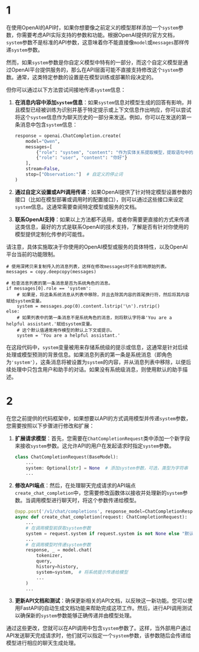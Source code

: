 # 1 
在使用OpenAI的API时，如果你想要像之前定义的模型那样添加一个`system`参数，你需要考虑API实际支持的参数和功能。根据OpenAI提供的官方文档，`system`参数不是标准的API参数，这意味着你不能直接像`model`或`messages`那样传递`system`参数。

然而，如果`system`参数是你自定义模型中特有的一部分，而这个自定义模型是通过OpenAI平台提供服务的，那么在API层面可能不直接支持修改这个`system`参数。通常，这类特定参数的设置是在模型训练或部署阶段决定的。

但你可以通过以下方法尝试间接地传递`system`信息：

1. **在消息内容中添加`system`信息**：如果`system`信息对模型生成的回答有影响，并且模型已经被训练为识别并基于特定提示或上下文信息作出响应，你可以尝试将这个`system`信息作为聊天历史的一部分来发送。例如，你可以在发送的第一条消息中包含`system`信息：

    ```python
    response = openai.ChatCompletion.create(
        model="Qwen",
        messages=[
            {"role": "system", "content": "作为实体关系提取模型，提取语句中的实体与关系，以三元组形式回复"},
            {"role": "user", "content": "你好"}
        ],
        stream=False,
        stop=["Observation:"]  # 自定义的停止词
    )
    ```

2. **通过自定义设置或API调用传递**：如果OpenAI提供了针对特定模型设置参数的接口（比如在模型部署或调用时的配置接口），则可以通过这些接口来设定`system`信息。这通常需要查阅特定模型或服务的文档。

3. **联系OpenAI支持**：如果以上方法都不适用，或者你需要更直接的方式来传递这类信息，最好的方式是联系OpenAI的技术支持，了解是否有针对你使用的模型提供定制化传参的可能性。

请注意，具体实施取决于你使用的OpenAI模型或服务的具体特性，以及OpenAI平台当前的功能限制。
  

```
# 使用深拷贝来复制传入的消息列表，这样在修改messages时不会影响原始列表。
messages = copy.deepcopy(messages)

# 检查消息列表的第一条消息是否为系统角色的消息。
if messages[0].role == 'system':
    # 如果是，将这条系统消息从列表中移除，并且去除其内容的首尾换行符，然后将其内容赋给system变量。
    system = messages.pop(0).content.lstrip('\n').rstrip()
else:
    # 如果列表中的第一条消息不是系统角色的消息，则将默认字符串'You are a helpful assistant.'赋给system变量。
    # 这个默认值通常用作模型的默认上下文或提示。
    system = 'You are a helpful assistant.'
```


在这段代码中，`system`变量被用来存储系统级的提示或信息，这通常是针对后续处理或模型预测的背景信息。如果消息列表的第一条是系统消息（即角色为`'system'`），这条消息将被设置为`system`的内容，并从消息列表中移除，以便后续处理中只包含用户和助手的对话。如果没有系统级消息，则使用默认的助手描述。


# 2 
在您之前提供的代码框架中，如果想要以API的方式调用模型并传递`system`参数，您需要按照以下步骤进行修改和扩展：

1. **扩展请求模型**：首先，您需要在`ChatCompletionRequest`类中添加一个新字段来接收`system`参数。这允许API的用户在发起请求时指定`system`参数。

    ```python
    class ChatCompletionRequest(BaseModel):
        ...
        system: Optional[str] = None  # 添加system参数，可选，类型为字符串
        ...
    ```

2. **修改API端点**：然后，在处理聊天完成请求的API端点`create_chat_completion`中，您需要修改函数体以接收并处理新的`system`参数。当调用模型进行聊天时，将这个参数传递给模型。

    ```python
    @app.post('/v1/chat/completions', response_model=ChatCompletionResponse)
    async def create_chat_completion(request: ChatCompletionRequest):
        ...
        # 在调用模型前获取system参数
        system = request.system if request.system is not None else "默认的系统提示文本"
        ...
        # 在调用模型时传递system参数
        response, _ = model.chat(
            tokenizer,
            query,
            history=history,
            system=system,  # 将系统提示传递给模型
            ...
        )
        ...
    ```

3. **更新API文档和测试**：确保更新相关的API文档，以反映这一新功能。您可以使用FastAPI的自动生成文档功能来帮助完成这项工作。然后，进行API调用测试以确保新的`system`参数能够正确传递并由模型处理。

通过这些更改，您就可以在API调用中包含`system`参数了。这样，当外部用户通过API发送聊天完成请求时，他们就可以指定一个`system`参数，该参数随后会传递给模型进行相应的聊天生成处理。